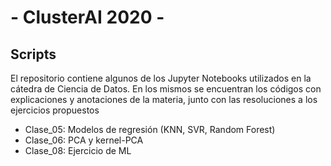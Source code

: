 # - ClusterAI 2020 - 

## Scripts 

El repositorio contiene algunos de los Jupyter Notebooks utilizados en la cátedra de Ciencia de Datos. En los mismos se encuentran los códigos con explicaciones y anotaciones de la materia, junto con las resoluciones a los ejercicios propuestos
- Clase_05: Modelos de regresión (KNN, SVR, Random Forest)
- Clase_06: PCA y kernel-PCA
- Clase_08: Ejercicio de ML 
